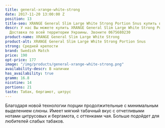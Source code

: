```yaml
---
title: general-xrange-white-strong
date: 2017-11-20 13:00:00 Z
position: 13
title-seo: XRANGE General Slim Large White Strong Portion Snus купить в Украине
descr: У нас Вы можете купить XRANGE General Slim Large White Strong Portion Snus.
  Доставка по всей территории Украины. Звоните 0675680230
product-name: XRANGE General Slim Large White Strong
product-alt: XRANGE General Slim Large White Strong Portion Snus
strong: Средней крепости
brand: Swedish Match
price: 190
opt-price: 177
image: "/img/products/general-xrange-white-strong.png"
availability-descr: В наличии
has_availability: true
gramm: 16.8
nicotine: 14
portions: 21
taste: Табак, бергамот, цитрус
---
```


Благодаря новой технологии порции продолжительные с минимальным выделением слюны. Имеет мягкий табачный вкус с отчетливыми нотами цитрусовых и бергамота, с оттенками чая.
Больше подойдет для любителей слабых табаков.